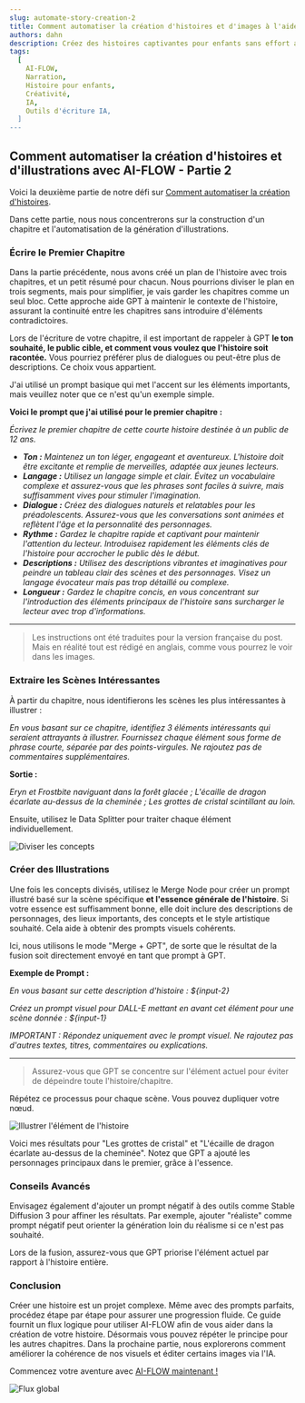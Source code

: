 ```yaml
---
slug: automate-story-creation-2
title: Comment automatiser la création d'histoires et d'images à l'aide de l'IA - Partie 2
authors: dahn
description: Créez des histoires captivantes pour enfants sans effort avec AI-FLOW. Suivez notre guide étape par étape pour améliorer votre processus de narration. Commencez dès maintenant !
tags:
  [
    AI-FLOW,
    Narration,
    Histoire pour enfants,
    Créativité,
    IA,
    Outils d'écriture IA,
  ]
---
```


<head>
  <meta name="twitter:card" content="summary_large_image"/>
  <meta name="twitter:title" content="Comment automatiser la création d'histoires et d'illustrations avec l'IA" /> 
  <meta name="twitter:description" content="Ce guide propose une configuration simple pour vous aider à créer efficacement des histoires captivantes alimentées par l'IA en utilisant AI-FLOW." />
  <meta name="twitter:creator" content="@AIFlowApp"/>
  <meta name="twitter:image" content="https://docs.ai-flow.net/img/blog-card-images/blog-story-2.png"/>
  <meta name="twitter:image:alt" content="Ce guide propose une configuration simple pour vous aider à créer efficacement des histoires captivantes alimentées par l'IA en utilisant AI-FLOW."/>
  <meta property="og:image" content="https://docs.ai-flow.net/img/blog-card-images/blog-story-2.png" data-rh="true"/>
</head>

## Comment automatiser la création d'histoires et d'illustrations avec AI-FLOW - Partie 2

Voici la deuxième partie de notre défi sur [Comment automatiser la création d'histoires](./2024-06-13-automate-story-creation-1.md).

Dans cette partie, nous nous concentrerons sur la construction d'un chapitre et l'automatisation de la génération d'illustrations.

### Écrire le Premier Chapitre

Dans la partie précédente, nous avons créé un plan de l'histoire avec trois chapitres, et un petit résumé pour chacun. Nous pourrions diviser le plan en trois segments, mais pour simplifier, je vais garder les chapitres comme un seul bloc. Cette approche aide GPT à maintenir le contexte de l'histoire, assurant la continuité entre les chapitres sans introduire d'éléments contradictoires.

Lors de l'écriture de votre chapitre, il est important de rappeler à GPT **le ton souhaité, le public cible, et comment vous voulez que l'histoire soit racontée.** Vous pourriez préférer plus de dialogues ou peut-être plus de descriptions. Ce choix vous appartient.

J'ai utilisé un prompt basique qui met l'accent sur les éléments importants, mais veuillez noter que ce n'est qu'un exemple simple.

**Voici le prompt que j'ai utilisé pour le premier chapitre :**

_Écrivez le premier chapitre de cette courte histoire destinée à un public de 12 ans._

- _**Ton :** Maintenez un ton léger, engageant et aventureux. L'histoire doit être excitante et remplie de merveilles, adaptée aux jeunes lecteurs._
- _**Langage :** Utilisez un langage simple et clair. Évitez un vocabulaire complexe et assurez-vous que les phrases sont faciles à suivre, mais suffisamment vives pour stimuler l'imagination._
- _**Dialogue :** Créez des dialogues naturels et relatables pour les préadolescents. Assurez-vous que les conversations sont animées et reflètent l'âge et la personnalité des personnages._
- _**Rythme :** Gardez le chapitre rapide et captivant pour maintenir l'attention du lecteur. Introduisez rapidement les éléments clés de l'histoire pour accrocher le public dès le début._
- _**Descriptions :** Utilisez des descriptions vibrantes et imaginatives pour peindre un tableau clair des scènes et des personnages. Visez un langage évocateur mais pas trop détaillé ou complexe._
- _**Longueur :** Gardez le chapitre concis, en vous concentrant sur l'introduction des éléments principaux de l'histoire sans surcharger le lecteur avec trop d'informations._

---

> Les instructions ont été traduites pour la version française du post. Mais en réalité tout est rédigé en anglais, comme vous pourrez le voir dans les images.

### Extraire les Scènes Intéressantes

À partir du chapitre, nous identifierons les scènes les plus intéressantes à illustrer :

_En vous basant sur ce chapitre, identifiez 3 éléments intéressants qui seraient attrayants à illustrer. Fournissez chaque élément sous forme de phrase courte, séparée par des points-virgules. Ne rajoutez pas de commentaires supplémentaires._

**Sortie :**

_Eryn et Frostbite naviguant dans la forêt glacée ; L'écaille de dragon écarlate au-dessus de la cheminée ; Les grottes de cristal scintillant au loin._

Ensuite, utilisez le Data Splitter pour traiter chaque élément individuellement.

![Diviser les concepts](/img/blog-images/story-2-0.png)

### Créer des Illustrations

Une fois les concepts divisés, utilisez le Merge Node pour créer un prompt illustré basé sur la scène spécifique **et l'essence générale de l'histoire**. Si votre essence est suffisamment bonne, elle doit inclure des descriptions de personnages, des lieux importants, des concepts et le style artistique souhaité. Cela aide à obtenir des prompts visuels cohérents.

Ici, nous utilisons le mode "Merge + GPT", de sorte que le résultat de la fusion soit directement envoyé en tant que prompt à GPT.

**Exemple de Prompt :**

_En vous basant sur cette description d'histoire : ${input-2}_

_Créez un prompt visuel pour DALL-E mettant en avant cet élément pour une scène donnée : ${input-1}_

_IMPORTANT : Répondez uniquement avec le prompt visuel. Ne rajoutez pas d'autres textes, titres, commentaires ou explications._

---

> Assurez-vous que GPT se concentre sur l'élément actuel pour éviter de dépeindre toute l'histoire/chapitre.

Répétez ce processus pour chaque scène. Vous pouvez dupliquer votre nœud.

![Illustrer l'élément de l'histoire](/img/blog-images/story-2-1.png)

Voici mes résultats pour "Les grottes de cristal" et "L'écaille de dragon écarlate au-dessus de la cheminée". Notez que GPT a ajouté les personnages principaux dans le premier, grâce à l'essence.

### Conseils Avancés

Envisagez également d'ajouter un prompt négatif à des outils comme Stable Diffusion 3 pour affiner les résultats. Par exemple, ajouter "réaliste" comme prompt négatif peut orienter la génération loin du réalisme si ce n'est pas souhaité.

Lors de la fusion, assurez-vous que GPT priorise l'élément actuel par rapport à l'histoire entière.

### Conclusion

Créer une histoire est un projet complexe. Même avec des prompts parfaits, procédez étape par étape pour assurer une progression fluide. Ce guide fournit un flux logique pour utiliser AI-FLOW afin de vous aider dans la création de votre histoire. Désormais vous pouvez répéter le principe pour les autres chapitres. Dans la prochaine partie, nous explorerons comment améliorer la cohérence de nos visuels et éditer certains images via l'IA.

Commencez votre aventure avec [AI-FLOW maintenant !](https://app.ai-flow.net)

![Flux global](/img/blog-images/story-2-3.png)

